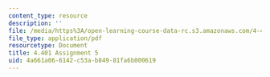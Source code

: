```yaml
---
content_type: resource
description: ''
file: /media/https%3A/open-learning-course-data-rc.s3.amazonaws.com/4-401-environmental-technologies-in-buildings-fall-2018/4a661a066142c53ab84981fa6b000619_MIT4_401f18_assignment5.pdf
file_type: application/pdf
resourcetype: Document
title: 4.401 Assignment 5
uid: 4a661a06-6142-c53a-b849-81fa6b000619
---
```

